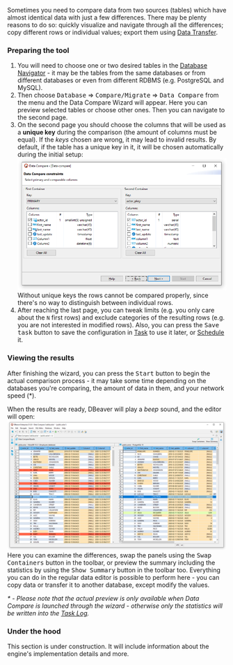 Sometimes you need to compare data from two sources (tables) which have almost identical data with just a few differences.
There may be plenty reasons to do so: quickly visualize and navigate through all the differences; copy different rows or individual values; export them using [Data Transfer](Data-transfer). 

### Preparing the tool
1. You will need to choose one or two desired tables in the [Database Navigator](Database-Navigator) - it may be the
  tables from the same databases or from different databases or even from different RDBMS (e.g. PostgreSQL and MySQL).
1. Then choose <kbd>Database</kbd> &rArr; <kbd>Compare/Migrate</kbd> &rArr; <kbd>Data Compare</kbd> from the menu and the
  Data Compare Wizard will appear. Here you can preview selected tables or choose other ones. Then you can navigate
  to the second page.
1. On the second page you should choose the columns that will be used as a **unique key** during the comparison (the amount of columns must be equal).
  If the _keys_ chosen are wrong, it may lead to invalid results. By default, if the table has a unique key in it, it will
  be chosen automatically during the initial setup:
  ![](images/ug/tools/data-compare-wizard-constraints.png)
  Without unique keys the rows cannot be compared properly, since there's no way to distinguish between individual rows.
1. After reaching the last page, you can tweak limits (e.g. you only care about the `N` first rows) and exclude categories
  of the resulting rows (e.g. you are not interested in modified rows). Also, you can press the <kbd>Save task</kbd> button
  to save the configuration in [Task](Task-Management) to use it later, or [Schedule](Task-Scheduler) it.

### Viewing the results
After finishing the wizard, you can press the <kbd>Start</kbd> button to begin the actual comparison process - it may take
some time depending on the databases you're comparing, the amount of data in them, and your network speed (*).

When the results are ready, DBeaver will play a _beep_ sound, and the editor will open:
![](images/ug/tools/data-compare-editor.png)
Here you can examine the differences, swap the panels using the <kbd>Swap Containers</kbd> button in the toolbar,
or preview the summary including the statistics by using the <kbd>Show Summary</kbd> button in the toolbar too. Everything you can
do in the regular data editor is possible to perform here - you can copy data or transfer it to another database, except modify the values.

_* - Please note that the actual preview is only available when Data Compare is launched through the wizard - otherwise only
the statistics will be written into the [Task Log](Task-Management#Execution-log)._

### Under the hood
This section is under construction. It will include information about the engine's implementation details and more.